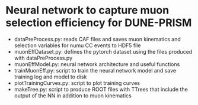 # Neural network to capture muon selection efficiency for DUNE-PRISM

 - dataPreProcess.py: reads CAF files and saves muon kinematics and selection variables for numu CC events to HDF5 file
 - muonEffDataset.py: defines the pytorch dataset using the files produced with dataPreProcess.py
 - muonEffModel.py: neural network architecture and useful functions
 - trainMuonEff.py: script to train the neural network model and save training log and model to disk
 - plotTrainingCurves.py: script to plot training curves
 - makeTree.py: script to produce ROOT files with TTrees that include the output of the NN in addition to muon kinematics
